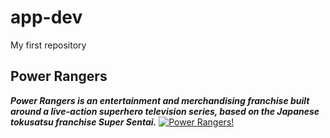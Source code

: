 # app-dev
My first repository
## Power Rangers
***Power Rangers is an entertainment and merchandising franchise built around a live-action superhero television series, based on the Japanese tokusatsu franchise Super Sentai.***
[![Power Rangers!](/assets/images/power-rangers.jpg "Power Rangers")](https://ca-times.brightspotcdn.com/dims4/default/1784119/2147483647/strip/true/crop/3000x2051+0+0/resize/1200x820!/format/webp/quality/75/?url=https%3A%2F%2Fcalifornia-times-brightspot.s3.amazonaws.com%2F5c%2F94%2F6be072a140cba6d21278a005c540%2Fmmpr-y1-104c-l.jpg)
